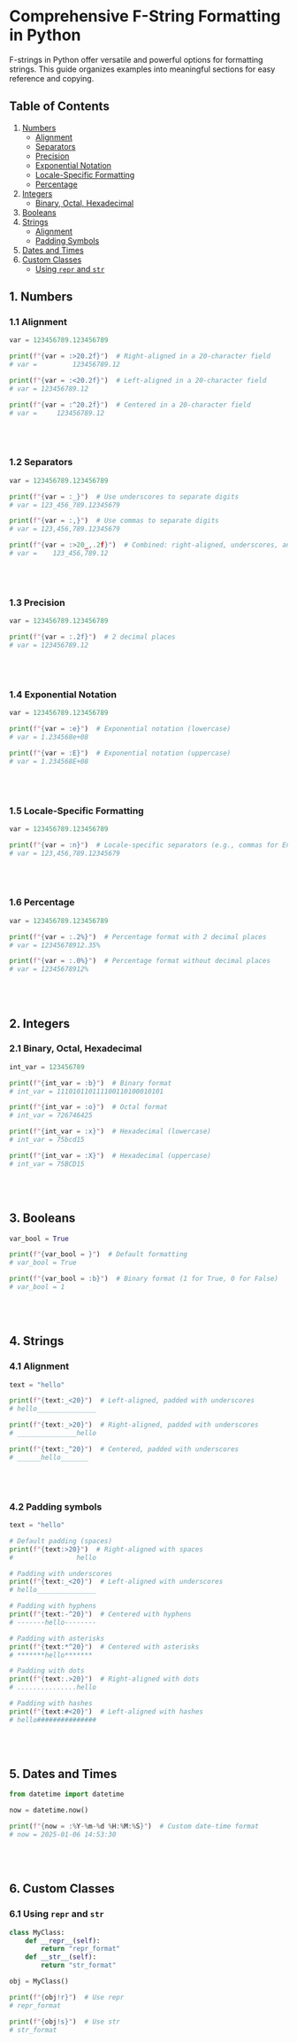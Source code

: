 # Comprehensive F-String Formatting in Python

F-strings in Python offer versatile and powerful options for formatting strings. This guide organizes examples into meaningful sections for easy reference and copying.

## Table of Contents

1. [Numbers](#1-numbers)  
   - [Alignment](#11-alignment)  
   - [Separators](#12-separators)  
   - [Precision](#13-precision)  
   - [Exponential Notation](#14-exponential-notation)  
   - [Locale-Specific Formatting](#15-locale-specific-formatting)  
   - [Percentage](#16-percentage)  
2. [Integers](#2-integers)  
   - [Binary, Octal, Hexadecimal](#21-binary-octal-hexadecimal)  
3. [Booleans](#3-booleans)  
4. [Strings](#4-strings)  
   - [Alignment](#41-alignment)  
   - [Padding Symbols](#42-padding-symbols)
5. [Dates and Times](#5-dates-and-times)  
6. [Custom Classes](#6-custom-classes)  
   - [Using `repr` and `str`](#61-using-repr-and-str)  

## 1. **Numbers**

### 1.1 Alignment
```python
var = 123456789.123456789

print(f"{var = :>20.2f}")  # Right-aligned in a 20-character field
# var =         123456789.12

print(f"{var = :<20.2f}")  # Left-aligned in a 20-character field
# var = 123456789.12       

print(f"{var = :^20.2f}")  # Centered in a 20-character field
# var =     123456789.12     
```

</br>
</br>

### 1.2 Separators
```python
var = 123456789.123456789

print(f"{var = :_}")  # Use underscores to separate digits
# var = 123_456_789.12345679

print(f"{var = :,}")  # Use commas to separate digits
# var = 123,456,789.12345679

print(f"{var = :>20_,.2f}")  # Combined: right-aligned, underscores, and commas
# var =    123_456,789.12
```

</br>
</br>

### 1.3 Precision
```python
var = 123456789.123456789

print(f"{var = :.2f}")  # 2 decimal places
# var = 123456789.12
```

</br>
</br>

### 1.4 Exponential Notation
```python
var = 123456789.123456789

print(f"{var = :e}")  # Exponential notation (lowercase)
# var = 1.234568e+08

print(f"{var = :E}")  # Exponential notation (uppercase)
# var = 1.234568E+08
```

</br>
</br>

### 1.5 Locale-Specific Formatting
```python
var = 123456789.123456789

print(f"{var = :n}")  # Locale-specific separators (e.g., commas for English)
# var = 123,456,789.12345679
```

</br>
</br>

### 1.6 Percentage
```python
var = 123456789.123456789

print(f"{var = :.2%}")  # Percentage format with 2 decimal places
# var = 12345678912.35%

print(f"{var = :.0%}")  # Percentage format without decimal places
# var = 12345678912%
```

</br>
</br>

## 2. **Integers**

### 2.1 Binary, Octal, Hexadecimal
```python
int_var = 123456789

print(f"{int_var = :b}")  # Binary format
# int_var = 111010110111100110100010101

print(f"{int_var = :o}")  # Octal format
# int_var = 726746425

print(f"{int_var = :x}")  # Hexadecimal (lowercase)
# int_var = 75bcd15

print(f"{int_var = :X}")  # Hexadecimal (uppercase)
# int_var = 75BCD15
```

</br>
</br>

## 3. **Booleans**
```python
var_bool = True

print(f"{var_bool = }")  # Default formatting
# var_bool = True

print(f"{var_bool = :b}")  # Binary format (1 for True, 0 for False)
# var_bool = 1
```

</br>
</br>

## 4. **Strings**

### 4.1 Alignment
```python
text = "hello"

print(f"{text:_<20}")  # Left-aligned, padded with underscores
# hello_______________

print(f"{text:_>20}")  # Right-aligned, padded with underscores
# _______________hello

print(f"{text:_^20}")  # Centered, padded with underscores
# ______hello_______
```

</br>
</br>

### 4.2 Padding symbols
```python
text = "hello"

# Default padding (spaces)
print(f"{text:>20}")  # Right-aligned with spaces
#                hello

# Padding with underscores
print(f"{text:_<20}")  # Left-aligned with underscores
# hello_______________

# Padding with hyphens
print(f"{text:-^20}")  # Centered with hyphens
# -------hello--------

# Padding with asterisks
print(f"{text:*^20}")  # Centered with asterisks
# *******hello*******

# Padding with dots
print(f"{text:.>20}")  # Right-aligned with dots
# ...............hello

# Padding with hashes
print(f"{text:#<20}")  # Left-aligned with hashes
# hello###############
```

</br>
</br>

## 5. **Dates and Times**
```python
from datetime import datetime

now = datetime.now()

print(f"{now = :%Y-%m-%d %H:%M:%S}")  # Custom date-time format
# now = 2025-01-06 14:53:30
```

</br>
</br>

## 6. **Custom Classes**

### 6.1 Using `repr` and `str`
```python
class MyClass:
    def __repr__(self):
        return "repr_format"
    def __str__(self):
        return "str_format"

obj = MyClass()

print(f"{obj!r}")  # Use repr
# repr_format

print(f"{obj!s}")  # Use str
# str_format
```